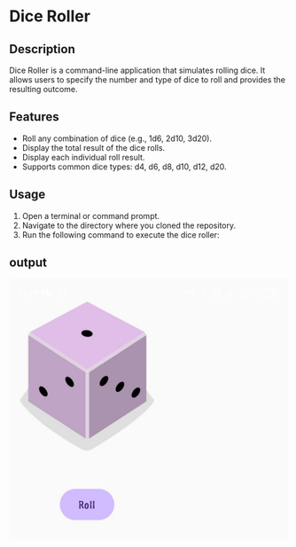 # Dice Roller

## Description
Dice Roller is a command-line application that simulates rolling dice. It allows users to specify the number and type of dice to roll and provides the resulting outcome.

## Features
- Roll any combination of dice (e.g., 1d6, 2d10, 3d20).
- Display the total result of the dice rolls.
- Display each individual roll result.
- Supports common dice types: d4, d6, d8, d10, d12, d20.


## Usage
1. Open a terminal or command prompt.
2. Navigate to the directory where you cloned the repository.
3. Run the following command to execute the dice roller:

## output
![Screenshot](https://github.com/CosmicViraj/dice-roller_kT/blob/main/WhatsApp%20Image%202024-11-11%20at%2023.25.10_9a562e40.jpg)
